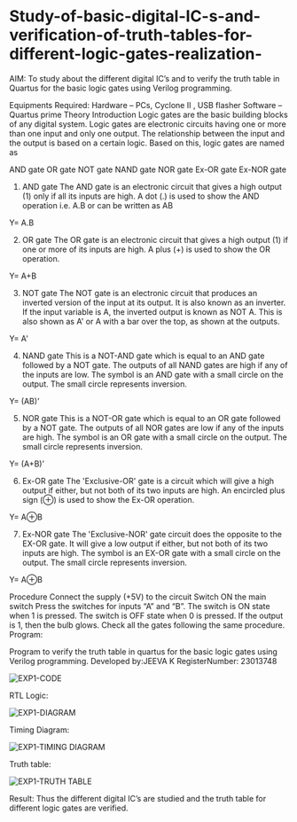 # Study-of-basic-digital-IC-s-and-verification-of-truth-tables-for-different-logic-gates-realization-
 AIM:
To study about the different digital IC’s and to verify the truth table in Quartus for the basic logic gates using Verilog programming.

Equipments Required:
Hardware – PCs, Cyclone II , USB flasher
Software – Quartus prime
Theory
Introduction
Logic gates are the basic building blocks of any digital system. Logic gates are electronic circuits having one or more than one input and only one output. The relationship between the input and the output is based on a certain logic. Based on this, logic gates are named as

AND gate
OR gate
NOT gate
NAND gate
NOR gate
Ex-OR gate
Ex-NOR gate
1) AND gate
The AND gate is an electronic circuit that gives a high output (1) only if all its inputs are high. A dot (.) is used to show the AND operation i.e. A.B or can be written as AB

Y= A.B

2) OR gate
The OR gate is an electronic circuit that gives a high output (1) if one or more of its inputs are high. A plus (+) is used to show the OR operation.

Y= A+B

3) NOT gate
The NOT gate is an electronic circuit that produces an inverted version of the input at its output. It is also known as an inverter. If the input variable is A, the inverted output is known as NOT A. This is also shown as A' or A with a bar over the top, as shown at the outputs.

Y= A'

4) NAND gate
This is a NOT-AND gate which is equal to an AND gate followed by a NOT gate. The outputs of all NAND gates are high if any of the inputs are low. The symbol is an AND gate with a small circle on the output. The small circle represents inversion.

Y= (AB)’

5) NOR gate
This is a NOT-OR gate which is equal to an OR gate followed by a NOT gate. The outputs of all NOR gates are low if any of the inputs are high. The symbol is an OR gate with a small circle on the output. The small circle represents inversion.

Y= (A+B)’

6) Ex-OR gate
The 'Exclusive-OR' gate is a circuit which will give a high output if either, but not both of its two inputs are high. An encircled plus sign (⊕) is used to show the Ex-OR operation.

Y= A⊕B

7) Ex-NOR gate
The 'Exclusive-NOR' gate circuit does the opposite to the EX-OR gate. It will give a low output if either, but not both of its two inputs are high. The symbol is an EX-OR gate with a small circle on the output. The small circle represents inversion.

Y= A⊕B

Procedure
Connect the supply (+5V) to the circuit
Switch ON the main switch
Press the switches for inputs “A” and “B”. The switch is ON state when 1 is pressed. The switch is OFF state when 0 is pressed.
If the output is 1, then the bulb glows.
Check all the gates following the same procedure.
Program:

Program to verify the truth table in quartus for the basic logic gates using Verilog programming.
Developed by:JEEVA K
RegisterNumber:  23013748

![EXP1-CODE](https://github.com/vasanthkumarch/Study-of-basic-digital-IC-s-and-verification-of-truth-tables-for-different-logic-gates-realization-/assets/147222117/7b94e502-8459-4ada-a01c-63ee504745f7)

RTL Logic:

![EXP1-DIAGRAM](https://github.com/vasanthkumarch/Study-of-basic-digital-IC-s-and-verification-of-truth-tables-for-different-logic-gates-realization-/assets/147222117/113f505d-78c5-49db-9fdc-1f8d9360d859)


Timing  Diagram:

![EXP1-TIMING DIAGRAM](https://github.com/vasanthkumarch/Study-of-basic-digital-IC-s-and-verification-of-truth-tables-for-different-logic-gates-realization-/assets/147222117/f4599987-207f-48af-9125-ed3fd2c4d937)


Truth table:

![EXP1-TRUTH TABLE](https://github.com/vasanthkumarch/Study-of-basic-digital-IC-s-and-verification-of-truth-tables-for-different-logic-gates-realization-/assets/147222117/b2b55236-e55d-45f1-a4f0-76fabffd1b65)


Result:
Thus the different digital IC’s are studied and the truth table for different logic gates are verified.
